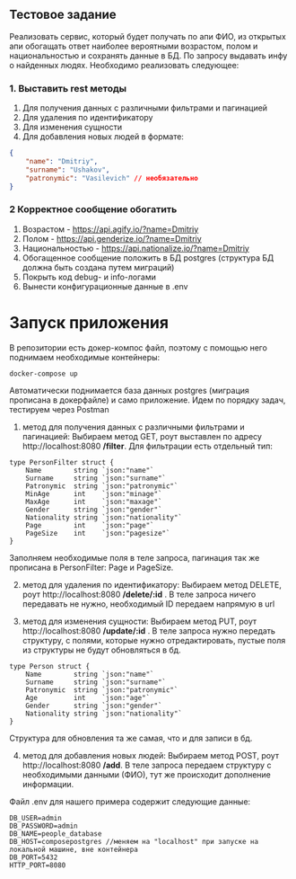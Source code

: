 ## Тестовое задание
Реализовать сервис, который будет получать по апи ФИО, из открытых апи обогащать ответ наиболее вероятными возрастом, полом и национальностью и сохранять данные в БД. По запросу выдавать инфу о найденных людях. Необходимо реализовать следующее:
### 1. Выставить rest методы
1) Для получения данных с различными фильтрами и пагинацией
2) Для удаления по идентификатору
3) Для изменения сущности
4) Для добавления новых людей в формате:
``` json
{
    "name": "Dmitriy",
    "surname": "Ushakov",
    "patronymic": "Vasilevich" // необязательно
}

```
### 2 Корректное сообщение обогатить
1. Возрастом - https://api.agify.io/?name=Dmitriy
2. Полом - https://api.genderize.io/?name=Dmitriy
3. Национальностью - https://api.nationalize.io/?name=Dmitriy
3. Обогащенное сообщение положить в БД postgres (структура БД должна быть создана
путем миграций)
4. Покрыть код debug- и info-логами
5. Вынести конфигурационные данные в .env


# Запуск приложения
В репозитории есть докер-компос файл, поэтому с помощью него поднимаем необходимые контейнеры:
``` golang
docker-compose up
```
Автоматически поднимается база данных postgres (миграция прописана в докерфайле) и само приложение.
Идем по порядку задач, тестируем через Postman
1) метод для получения данных с различными фильтрами и пагинацией:
Выбираем метод GET, роут выставлен по адресу http://localhost:8080 **/filter**. Для фильтрации есть отдельный тип:
``` golang
type PersonFilter struct {
	Name        string `json:"name"`
	Surname     string `json:"surname"`
	Patronymic  string `json:"patronymic"`
	MinAge      int    `json:"minage"`
	MaxAge      int    `json:"maxage"`
	Gender      string `json:"gender"`
	Nationality string `json:"nationality"`
	Page        int    `json:"page"`
	PageSize    int    `json:"pagesize"`
}
```
Заполняем необходимые поля в теле запроса, пагинация так же прописана в PersonFilter: Page и PageSize.  

2. метод для удаления по идентификатору:
Выбираем метод DELETE, роут http://localhost:8080 **/delete/:id** . В теле запроса ничего передавать не нужно, необходимый ID передаем напрямую в url

3. метод для изменения сущности:
Выбираем метод PUT, роут http://localhost:8080 **/update/:id** . В теле запроса нужно передать структуру, с полями, которые нужно отредактировать, пустые поля из структуры не будут обновляться в бд.
``` golang
type Person struct {
	Name        string `json:"name"`
	Surname     string `json:"surname"`
	Patronymic  string `json:"patronymic"`
	Age         int    `json:"age"`
	Gender      string `json:"gender"`
	Nationality string `json:"nationality"`
}
```
Структура для обновления та же самая, что и для записи в бд.

4. метод для добавления новых людей:
Выбираем метод POST, роут http://localhost:8080 **/add**. В теле запроса передаем структуру с необходимыми данными (ФИО), тут же происходит дополнение информации.

Файл .env для нашего примера содержит следующие данные:
``` golang
DB_USER=admin
DB_PASSWORD=admin
DB_NAME=people_database
DB_HOST=composepostgres //меняем на "localhost" при запуске на локальной машине, вне контейнера
DB_PORT=5432
HTTP_PORT=8080
```





